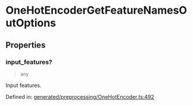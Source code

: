 # OneHotEncoderGetFeatureNamesOutOptions

## Properties

### input\_features?

> `any`

Input features.

Defined in:  [generated/preprocessing/OneHotEncoder.ts:492](https://github.com/transitive-bullshit/scikit-learn-ts/blob/92ab806/packages/sklearn/src/generated/preprocessing/OneHotEncoder.ts#L492)
